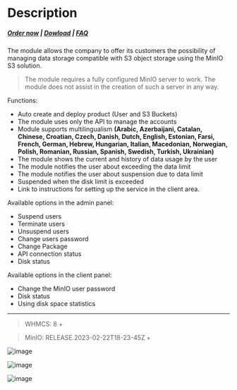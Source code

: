 # Description

#####  [Order now](https://puqcloud.com/index.php?rp=/store/whmcs-module-minio-s3) | [Dowload](https://download.puqcloud.com/WHMCS/servers/PUQ_WHMCS-MinIO-S3/) | [FAQ](https://faq.puqcloud.com/)

The module allows the company to offer its customers the possibility of managing data storage compatible with S3 object storage using the MinIO S3 solution.

>The module requires a fully configured MinIO server to work. The module does not assist in the creation of such a server in any way.

Functions:

- Auto create and deploy product (User and S3 Buckets)
- The module uses only the API to manage the accounts
- Module supports multilingualism **(Arabic, Azerbaijani, Catalan, Chinese, Croatian, Czech, Danish, Dutch, English, Estonian, Farsi, French, German, Hebrew, Hungarian, Italian, Macedonian, Norwegian, Polish,  Romanian, Russian, Spanish, Swedish, Turkish, Ukrainian)**
- The module shows the current and history of data usage by the user
- The module notifies the user about exceeding the data limit
- The module notifies the user about suspension due to data limit
- Suspended when the disk limit is exceeded
- Link to instructions for setting up the service in the client area.

Available options in the admin panel:

- Suspend users
- Terminate users
- Unsuspend users
- Change users password
- Change Package
- API connection status
- Disk status

Available options in the client panel:

- Change the MinIO user password
- Disk status
- Using disk space statistics


- - - - - -

>WHMCS: 8 +

>MinIO: RELEASE.2023-02-22T18-23-45Z +

![image](https://user-images.githubusercontent.com/81689153/223066819-9ac17d3d-e12b-4d51-a9ff-f2334a0ca443.png)

![image](https://user-images.githubusercontent.com/81689153/223067065-4dd6c703-87bb-46e6-8f24-e8d7ee831762.png)

![image](https://user-images.githubusercontent.com/81689153/223067078-8ae59093-584f-438b-b5d7-0716e7e66189.png)

